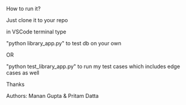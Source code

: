 How to run it?

Just clone it to your repo

in VSCode terminal type

"python library_app.py" to test db on your own

OR

"python test_library_app.py" to run my test cases which includes edge cases as well

Thanks

Authors: Manan Gupta & Pritam Datta